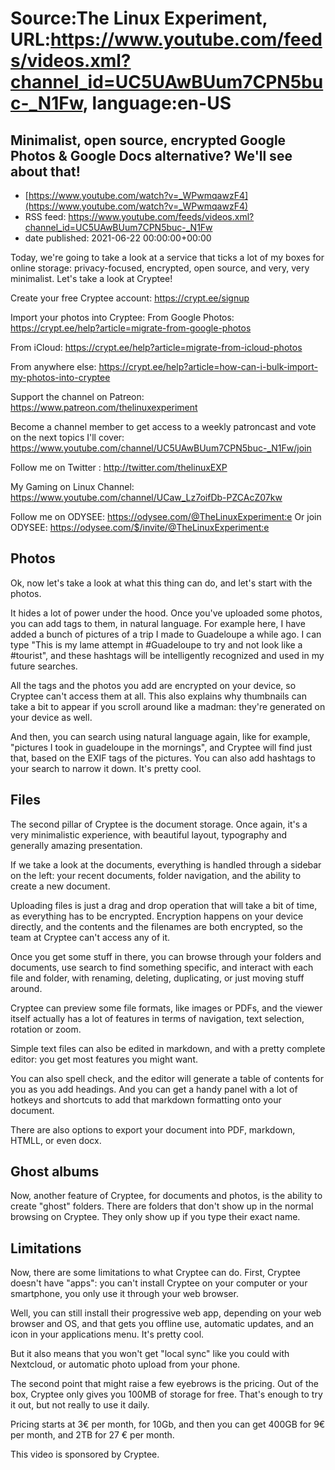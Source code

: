 # Source:The Linux Experiment, URL:https://www.youtube.com/feeds/videos.xml?channel_id=UC5UAwBUum7CPN5buc-_N1Fw, language:en-US

## Minimalist, open source, encrypted Google Photos & Google Docs alternative? We'll see about that!
 - [https://www.youtube.com/watch?v=_WPwmqawzF4](https://www.youtube.com/watch?v=_WPwmqawzF4)
 - RSS feed: https://www.youtube.com/feeds/videos.xml?channel_id=UC5UAwBUum7CPN5buc-_N1Fw
 - date published: 2021-06-22 00:00:00+00:00

Today, we're going to take a look at a service that ticks a lot of my boxes for online storage: privacy-focused, encrypted, open source, and very, very minimalist. Let's take a look at Cryptee!

Create your free Cryptee account: https://crypt.ee/signup

Import your photos into Cryptee:
From Google Photos: 
https://crypt.ee/help?article=migrate-from-google-photos

From iCloud:
https://crypt.ee/help?article=migrate-from-icloud-photos

From anywhere else:
https://crypt.ee/help?article=how-can-i-bulk-import-my-photos-into-cryptee

Support the channel on Patreon: 
https://www.patreon.com/thelinuxexperiment

Become a channel member to get access to a weekly patroncast and vote on the next topics I'll cover:
https://www.youtube.com/channel/UC5UAwBUum7CPN5buc-_N1Fw/join

Follow me on Twitter : http://twitter.com/thelinuxEXP

My Gaming on Linux Channel: https://www.youtube.com/channel/UCaw_Lz7oifDb-PZCAcZ07kw

Follow me on ODYSEE: https://odysee.com/@TheLinuxExperiment:e
Or join ODYSEE: https://odysee.com/$/invite/@TheLinuxExperiment:e

## Photos

Ok, now let's take a look at what this thing can do, and let's start with the photos. 

It hides a lot of power under the hood. Once you've uploaded some photos, you can add tags to them, in natural language. For example here, I have added a bunch of pictures of a trip I made to Guadeloupe a while ago. I can type "This is my lame attempt in #Guadeloupe to try and not look like a #tourist", and these hashtags will be intelligently recognized and used in my future searches.

All the tags and the photos you add are encrypted on your device, so Cryptee can't access them at all. This also explains why thumbnails can take a bit to appear if you scroll around like a madman: they're generated on your device as well.

And then, you can search using natural language again, like for example, "pictures I took in guadeloupe in the mornings", and Cryptee will find just that, based on the EXIF tags of the pictures. You can also add hashtags to your search to narrow it down. It's pretty cool.

## Files

The second pillar of Cryptee is the document storage. Once again, it's a very minimalistic experience, with beautiful layout, typography and generally amazing presentation.

If we take a look at the documents, everything is handled through a sidebar on the left: your recent documents, folder navigation, and the ability to create a new document.

Uploading files is just a drag and drop operation that will take a bit of time, as everything has to be encrypted. Encryption happens on your device directly, and the contents and the filenames are both encrypted, so the team at Cryptee can't access any of it.

Once you get some stuff in there, you can browse through your folders and documents, use search to find something specific, and interact with each file and folder, with renaming, deleting, duplicating, or just moving stuff around.

Cryptee can preview some file formats, like images or PDFs, and the viewer itself actually has a lot of features in terms of navigation, text selection, rotation or zoom.

Simple text files can also be edited in markdown, and with a pretty complete editor: you get most features you might want.

You can also spell check, and the editor will generate a table of contents for you as you add headings. And you can get a handy panel with a lot of hotkeys and shortcuts to add that markdown formatting onto your document.

There are also options to export your document into PDF, markdown, HTMLL, or even docx.

## Ghost albums

Now, another feature of Cryptee, for documents and photos, is the ability to create "ghost" folders. There are folders that don't show up in the normal browsing on Cryptee. They only show up if you type their exact name.

## Limitations

Now, there are some limitations to what Cryptee can do.
First, Cryptee doesn't have "apps": you can't install Cryptee on your computer or your smartphone, you only use it through your web browser.

Well, you can still install their progressive web app, depending on your web browser and OS, and that gets you offline use, automatic updates, and an icon in your applications menu. It's pretty cool.

But it also means that you won't get "local sync" like you could with Nextcloud, or automatic photo upload from your phone.

The second point that might raise a few eyebrows is the pricing. Out of the box, Cryptee only gives you 100MB of storage for free. That's enough to try it out, but not really to use it daily.

Pricing starts at 3€ per month, for 10Gb, and then you can get 400GB for 9€ per month, and 2TB for 27 € per month.

This video is sponsored by Cryptee.

